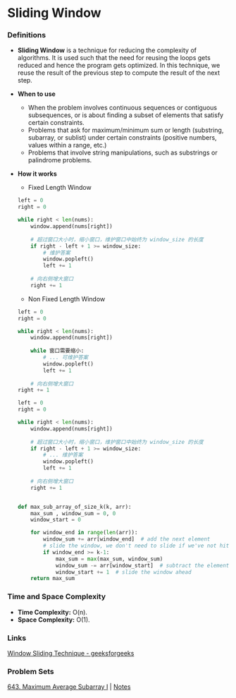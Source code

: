  # Sliding Window

 ### Definitions
 * **Sliding Window** is a technique for reducing the complexity of algorithms. It is used such that the need for reusing the loops gets reduced and hence the program gets optimized. In this technique, we reuse the result of the previous step to compute the result of the next step.

 * **When to use**
   * When the problem involves continuous sequences or contiguous subsequences, or is about finding a subset of elements that satisfy certain constraints. 
   * Problems that ask for maximum/minimum sum or length (substring, subarray, or sublist) under certain constraints (positive numbers, values within a range, etc.)
   * Problems that involve string manipulations, such as substrings or palindrome problems.
  
* **How it works**
  *  Fixed Length Window 
    ```Python
    left = 0
    right = 0

    while right < len(nums):
        window.append(nums[right])
        
        # 超过窗口大小时，缩小窗口，维护窗口中始终为 window_size 的长度
        if right - left + 1 >= window_size:
            # 维护答案
            window.popleft()
            left += 1
        
        # 向右侧增大窗口
        right += 1
    ```
    * Non Fixed Length Window
    ```Python
    left = 0
    right = 0

    while right < len(nums):
        window.append(nums[right])
        
        while 窗口需要缩小:
            # ... 可维护答案
            window.popleft()
            left += 1
        
        # 向右侧增大窗口
    right += 1

    left = 0
    right = 0

    while right < len(nums):
        window.append(nums[right])
        
        # 超过窗口大小时，缩小窗口，维护窗口中始终为 window_size 的长度
        if right - left + 1 >= window_size:
            # ... 维护答案
            window.popleft()
            left += 1
        
        # 向右侧增大窗口
        right += 1



    ```

    ```Python
    def max_sub_array_of_size_k(k, arr):
        max_sum , window_sum = 0, 0
        window_start = 0

        for window_end in range(len(arr)):
            window_sum += arr[window_end]  # add the next element
            # slide the window, we don't need to slide if we've not hit the required window size of 'k'
            if window_end >= k-1:
                max_sum = max(max_sum, window_sum)
                window_sum -= arr[window_start]  # subtract the element going out
                window_start += 1  # slide the window ahead
        return max_sum
    ```

### Time and Space Complexity
* **Time Complexity:** O(n).
* **Space Complexity:** O(1). 

### Links
[Window Sliding Technique - geeksforgeeks ](https://www.geeksforgeeks.org/window-sliding-technique/)


### Problem Sets
[643. Maximum Average Subarray I](https://leetcode.com/problems/maximum-average-subarray-i/?envType=study-plan-v2&id=leetcode-75) | [Notes](/643.%20Maximum%20Average%20Subarray%20I.md) 
